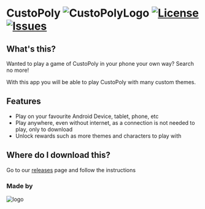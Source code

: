 # CustoPoly ![CustoPolyLogo](http://i.imgur.com/8FYM0Ci.png) [![License](https://img.shields.io/badge/License-Apache%202.0-FF00FF.svg)](http://www.apache.org/licenses/LICENSE-2.0) [![Issues](https://img.shields.io/github/issues/Mortadelegle/CustoPoly.svg)](https://github.com/Mortadelegle/CustoPoly/issues/) 

## What's this?
Wanted to play a game of CustoPoly in your phone your own way? Search no more!

With this app you will be able to play CustoPoly with many custom themes.

## Features
* Play on your favourite Android Device, tablet, phone, etc
* Play anywhere, even without internet, as a connection is not needed to play, only to download
* Unlock rewards such as more themes and characters to play with

## Where do I download this?
Go to our [releases](https://github.com/Mortadelegle/CustoPoly/releases "releases") page and follow the instructions

### Made by
![logo](http://i.imgur.com/s9z8dFB.png)